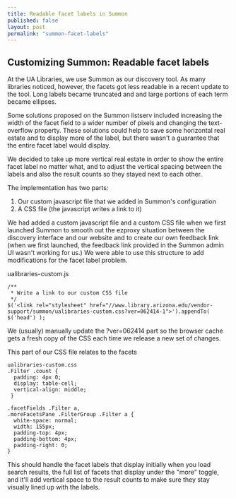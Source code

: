 ```yaml
---
title: Readable facet labels in Summon
published: false
layout: post
permalink: "summon-facet-labels"
---
```



Customizing Summon: Readable facet labels
----

At the UA Libraries, we use Summon as our discovery tool. As many libraries noticed, however, the facets got less readable in a recent update to the tool. Long labels became truncated and and large portions of each term became ellipses.

Some solutions proposed on the Summon listserv included increasing the width of the facet field to a wider number of pixels and changing the text-overflow property. These solutions could help to save some horizontal real estate and to display more of the label, but there wasn't a guarantee that the entire facet label would display.

We decided to take up more vertical real estate in order to show the entire facet label no matter what, and to adjust the vertical spacing between the labels and also the result counts so they stayed next to each other.

The implementation has two parts:
1. Our custom javascript file that we added in Summon's configuration
2. A CSS file (the javascript writes a link to it)

We had added a custom javascript file and a custom CSS file when we first launched Summon to smooth out the ezproxy situation between the discovery interface and our website and to create our own feedback link (when we first launched, the feedback link provided in the Summon admin UI wasn't working for us.) We were able to use this structure to add modifications for the facet label problem.

ualibraries-custom.js

````
/**
 * Write a link to our custom CSS file
 */	
$('<link rel="stylesheet" href="//www.library.arizona.edu/vendor-support/summon/ualibraries-custom.css?ver=062414-1">').appendTo( $('head') );
`````

We (usually) manually update the ?ver=062414 part so the browser cache gets a fresh copy of the CSS each time we release a new set of changes.

This part of our CSS file relates to the facets

````
ualibraries-custom.css
.Filter .count {
  padding: 4px 0;
  display: table-cell;
  vertical-align: middle;
 }
 
.facetFields .Filter a,
.moreFacetsPane .FilterGroup .Filter a {
  white-space: normal;
  width: 155px;
  padding-top: 4px;
  padding-bottom: 4px;
  padding-right: 0;
}
`````

This should handle the facet labels that display initially when you load search results, the full list of facets that display under the "more" toggle, and it'll add vertical space to the result counts to make sure they stay visually lined up with the labels.

